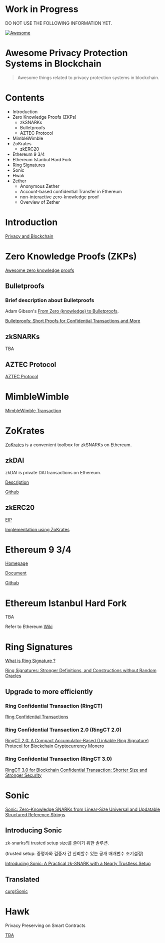 # Work in Progress

DO NOT USE THE FOLLOWING INFORMATION YET.

[![Awesome](https://awesome.re/badge.svg)](https://awesome.re)

# Awesome Privacy Protection Systems in Blockchain

> Awesome things related to privacy protection systems in blockchain.

# Contents

* Introduction
* Zero Knowledge Proofs (ZKPs)
  * zkSNARKs
  * Bulletproofs
  * AZTEC Protocol
* MimbleWimble
* ZoKrates
  * zkERC20
* Ethereum 9 3/4
* Ethereum Istanbul Hard Fork
* Ring Signatures
* Sonic
* Hwak
* Zether
  * Anonymous Zether
  * Account-based confidential Transfer in Ethereum
  * non-interactive zero-knowledge proof
  * Overview of Zether
# Introduction

[Privacy and Blockchain](https://en.wikipedia.org/wiki/Privacy_and_blockchain)

# Zero Knowledge Proofs (ZKPs)

[Awesome zero knowledge proofs](https://github.com/matter-labs/awesome-zero-knowledge-proofs/blob/master/README.md)

## Bulletproofs

### Brief description about Bulletproofs

Adam Gibson's [From Zero (knowledge) to Bulletproofs](https://github.com/AdamISZ/from0k2bp/blob/master/from0k2bp.pdf).

[Bulletproofs: Short Proofs for Confidential Transactions and More](https://eprint.iacr.org/2017/1066.pdf)

## zkSNARKs

TBA

## AZTEC Protocol

[AZTEC Protocol](https://github.com/AztecProtocol/AZTEC/blob/master/AZTEC.pdf)

# MimbleWimble

[MimbleWimble Transaction](https://scalingbitcoin.org/papers/mimblewimble.txt)

# ZoKrates

[ZoKrates](https://zokrates.github.io/gettingstarted.html) is a convenient toolbox for zkSNARKs on Ethereum.

## zkDAI

zkDAI is private DAI transactions on Ethereum.

[Description](https://medium.com/@atvanguard/zkdai-private-dai-transactions-on-ethereum-using-zk-snarks-9e3ef4676e22)

[Github](https://github.com/atvanguard/ethsingapore-zk-dai)

## zkERC20

[EIP](https://github.com/ethereum/EIPs/issues/1724)

[Implementation using ZoKrates](https://github.com/Onther-Tech/zk-ERC20)

# Ethereum 9 3/4

[Homepage](https://ethereum934.org)

[Document](https://ethresear.ch/t/ethereum-9-send-erc20-privately-using-mimblewimble-and-zk-snarks/6217)

[Github](https://github.com/ethereum934/eth-mimblewimble)

# Ethereum Istanbul Hard Fork

TBA

Refer to Ethereum [Wiki](https://eth.wiki/en/roadmap/istanbul)

# Ring Signatures

[What is Ring Signature ?](https://en.wikipedia.org/wiki/Ring_signature)

[Ring Signatures: Stronger Definitions, and Constructions without Random Oracles](https://eprint.iacr.org/2005/304.pdf)

## Upgrade to more efficiently

### Ring Confidential Transaction (RingCT)

[Ring Confidential Transactions](https://eprint.iacr.org/2015/1098.pdf)

### Ring Confidential Transaction 2.0 (RingCT 2.0)

[RingCT 2.0: A Compact Accumulator-Based (Linkable Ring Signature) Protocol for Blockchain Cryptocurrency Monero](https://eprint.iacr.org/2017/921.pdf)

### Ring Confidential Transaction (RingCT 3.0)

[RingCT 3.0 for Blockchain Confidential Transaction: Shorter Size and Stronger Security](https://eprint.iacr.org/2019/508.pdf)

# Sonic

[Sonic: Zero-Knowledge SNARKs from Linear-Size Universal and Updatable Structured Reference Strings](https://smeiklej.com/files/ccs19.pdf)

## Introducing Sonic

zk-snarks의 trusted setup size를 줄이기 위한 솔루션.

(trusted setup: 증명자와 검증자 간 신뢰할수 있는 공개 매개변수 초기설정)

[Introducing Sonic: A Practical zk-SNARK with a Nearly Trustless Setup](<https://www.benthamsgaze.org/2019/02/07/introducing-sonic-a-practical-zk-snark-with-a-nearly-trustless-setup/>)

## Translated

[curg/Sonic](<https://github.com/curg/privacy-coins/blob/master/Sonic.md>)

# Hawk

Privacy Preserving on Smart Contracts

[TBA](https://z.cash/wp-content/uploads/static-og/static/R3_Confidentiality_and_Privacy_Report.pdf)
